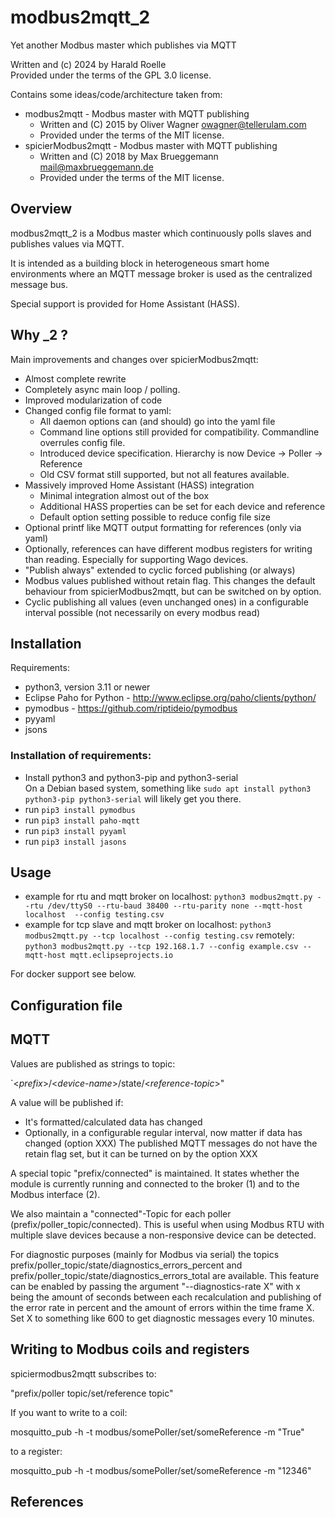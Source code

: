 # modbus2mqtt_2
Yet another Modbus master which publishes via MQTT

Written and (c) 2024 by Harald Roelle</br>
Provided under the terms of the GPL 3.0 license.

Contains some ideas/code/architecture taken from:
- modbus2mqtt - Modbus master with MQTT publishing
  - Written and (C) 2015 by Oliver Wagner <owagner@tellerulam.com>
  - Provided under the terms of the MIT license.
- spicierModbus2mqtt - Modbus master with MQTT publishing
  - Written and (C) 2018 by Max Brueggemann <mail@maxbrueggemann.de>
  - Provided under the terms of the MIT license.
  

## Overview
modbus2mqtt_2 is a Modbus master which continuously polls slaves and publishes values via MQTT.

It is intended as a building block in heterogeneous smart home environments where 
an MQTT message broker is used as the centralized message bus.

Special support is provided for Home Assistant (HASS).

## Why _2 ?
Main improvements and changes over spicierModbus2mqtt:
- Almost complete rewrite
- Completely async main loop / polling.
- Improved modularization of code
- Changed config file format to yaml:
    - All daemon options can (and should) go into the yaml file
    - Command line options still provided for compatibility. Commandline overrules config file.
    - Introduced device specification. Hierarchy is now Device -> Poller -> Reference
    - Old CSV format still supported, but not all features available.
- Massively improved Home Assistant (HASS) integration
    - Minimal integration almost out of the box
    - Additional HASS properties can be set for each device and reference
    - Default option setting possible to reduce config file size
- Optional printf like MQTT output formatting for references (only via yaml)
- Optionally, references can have different modbus registers for writing than reading. Especially for supporting Wago devices.
- "Publish always" extended to cyclic forced publishing (or always)
- Modbus values published without retain flag. This changes the default behaviour from spicierModbus2mqtt, but can be switched on by option.
- Cyclic publishing all values (even unchanged ones) in a configurable interval possible (not necessarily on every modbus read)

## Installation
Requirements:
- python3, version 3.11 or newer
- Eclipse Paho for Python - http://www.eclipse.org/paho/clients/python/
- pymodbus - https://github.com/riptideio/pymodbus
- pyyaml
- jsons

### Installation of requirements:
* Install python3 and python3-pip and python3-serial</br>
  On a Debian based system, something like `sudo apt install python3 python3-pip python3-serial` will likely get you there.
* run `pip3 install pymodbus`
* run `pip3 install paho-mqtt`
* run `pip3 install pyyaml`
* run `pip3 install jasons`

## Usage
* example for rtu and mqtt broker on localhost: `python3 modbus2mqtt.py --rtu /dev/ttyS0 --rtu-baud 38400 --rtu-parity none --mqtt-host localhost  --config testing.csv`
* example for tcp slave and mqtt broker
    on localhost: `python3 modbus2mqtt.py --tcp localhost --config testing.csv`
    remotely:     `python3 modbus2mqtt.py --tcp 192.168.1.7 --config example.csv --mqtt-host mqtt.eclipseprojects.io`

For docker support see below.
     
## Configuration file

## MQTT

Values are published as strings to topic:

`\<*prefix*\>/\<*device-name*\>/state/\<*reference-topic*\>"

A value will be published if:
  - It's formatted/calculated data has changed
  - Optionally, in a configurable regular interval, now matter if data has changed (option XXX)
The published MQTT messages do not have the retain flag set, but it can be turned on by the option XXX


A special topic "prefix/connected" is maintained. 
It states whether the module is currently running and connected to 
the broker (1) and to the Modbus interface (2).

We also maintain a "connected"-Topic for each poller (prefix/poller_topic/connected). This is useful when using Modbus RTU with multiple slave devices because a non-responsive device can be detected.

For diagnostic purposes (mainly for Modbus via serial) the topics prefix/poller_topic/state/diagnostics_errors_percent and prefix/poller_topic/state/diagnostics_errors_total are available. This feature can be enabled by passing the argument "--diagnostics-rate X" with x being the amount of seconds between each recalculation and publishing of the error rate in percent and the amount of errors within the time frame X. Set X to something like 600 to get diagnostic messages every 10 minutes.

Writing to Modbus coils and registers
------------------------------------------------

spiciermodbus2mqtt subscribes to:

"prefix/poller topic/set/reference topic"


If you want to write to a coil:

mosquitto_pub -h <mqtt broker> -t modbus/somePoller/set/someReference -m "True"

to a register:

mosquitto_pub -h <mqtt broker> -t modbus/somePoller/set/someReference -m "12346"


## References
